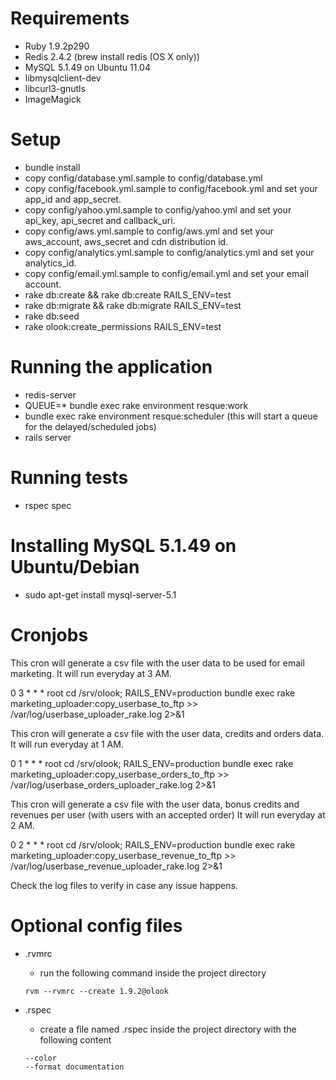 Requirements
============

- Ruby 1.9.2p290
- Redis 2.4.2 (brew install redis (OS X only))
- MySQL 5.1.49 on Ubuntu 11.04
- libmysqlclient-dev
- libcurl3-gnutls
- ImageMagick

Setup
============

- bundle install
- copy config/database.yml.sample to config/database.yml
- copy config/facebook.yml.sample to config/facebook.yml and set your app_id and app_secret.
- copy config/yahoo.yml.sample to config/yahoo.yml and set your api_key, api_secret and callback_uri.
- copy config/aws.yml.sample to config/aws.yml and set your aws_account, aws_secret and cdn distribution id.
- copy config/analytics.yml.sample to config/analytics.yml and set your analytics_id.
- copy config/email.yml.sample to config/email.yml and set your email account.
- rake db:create && rake db:create RAILS_ENV=test
- rake db:migrate && rake db:migrate RAILS_ENV=test
- rake db:seed
- rake olook:create_permissions RAILS_ENV=test

Running the application
============

- redis-server
- QUEUE=* bundle exec rake environment resque:work
- bundle exec rake environment resque:scheduler (this will start a queue for the delayed/scheduled jobs)
- rails server

Running tests
============

- rspec spec

Installing MySQL 5.1.49 on Ubuntu/Debian
============

- sudo apt-get install mysql-server-5.1


Cronjobs
============
This cron will generate a csv file with the user data to be used for email marketing. It will run everyday at 3 AM.

0  3    * * *   root    cd /srv/olook; RAILS_ENV=production bundle exec rake marketing_uploader:copy_userbase_to_ftp >> /var/log/userbase_uploader_rake.log 2>&1

This cron will generate a csv file with the user data, credits and orders data. It will run everyday at 1 AM.

0  1    * * *   root    cd /srv/olook; RAILS_ENV=production bundle exec rake marketing_uploader:copy_userbase_orders_to_ftp >> /var/log/userbase_orders_uploader_rake.log 2>&1

This cron will generate a csv file with the user data, bonus credits and revenues per user (with users with an accepted order) It will run everyday at 2 AM.

0  2    * * *   root    cd /srv/olook; RAILS_ENV=production bundle exec rake marketing_uploader:copy_userbase_revenue_to_ftp >> /var/log/userbase_revenue_uploader_rake.log 2>&1

Check the log files to verify in case any issue happens.

Optional config files
============
- .rvmrc
  - run the following command inside the project directory
  ```
  rvm --rvmrc --create 1.9.2@olook
  ```

- .rspec
  - create a file named .rspec inside the project directory with the following content
  ```
  --color
  --format documentation
  ```
